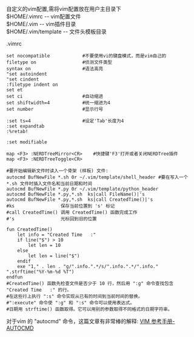 自定义的vim配置,需将vim配置放在用户主目录下     
$HOME/.vimrc        -- vim配置文件    
$HOME/.vim          -- vim插件目录    
$HOME/.vim/template  -- 文件头模板目录

.vimrc     

    set nocompatible            #不要使用vi的键盘模式，而是vim自己的
    filetype on                 #侦测文件类型
    syntax on                   #语法高亮
    "set autoindent 
    "set cindent 
    :filetype indent on     
    set et
    set ci                      #自动缩进
    set shiftwidth=4            #统一缩进为4
    set number                  #显示行号
    
    :set ts=4                   #设定'Tab'长度为4
    :set expandtab
    :%retab!
    
    :set modifiable
    
    map <F3> :NERDTreeMirror<CR>    #快捷键'F3'打开或者关闭NERDTree插件
    map <F3> :NERDTreeToggle<CR> 
    
    #要开始编辑新文件时读入一个骨架 (样板) 文件:
    autocmd BufNewFile *.sh 0r ~/.vim/template/shell_header #要在写入一个 *.sh 文件时插入文件名和当前日期和时间
    autocmd BufNewFile *.py 0r ~/.vim/template/python_header
    autocmd BufNewFile *.py,*.sh  ks|call FileName()|'s
    autocmd BufNewFile *.py,*.sh  ks|call CreatedTime()|'s
    #ks                 保存当前位置到 's' 标记
    #call CreatedTime() 调用 CreatedTime() 函数完成工作
    #'s                 光标回到旧的位置

    fun CreatedTime()
        let info = "Created Time   :"
        if line("$") > 10
            let len = 10
        else
            let len = line("$")
        endif
        exe "1," . len . "g/".info.".*/s/".info.".*/".info." ".strftime("%Y-%m-%d %T")
    endfun 
    #CreatedTime() 函数先检查文件是否少于 10 行，然后用 ":g" 命令查找包含 "Created Time   :" 的行。
    #在这些行上执行 ":s" 命令实现从已有的时间到当前时间的替换。
    #":execute" 命令使 ":g" 和 ":s" 命令可以使用表达式。
    #日期用 strftime() 函数取得。它可以用别的参数取得不同格式的日期字符串。

对于vim 的 "autocmd" 命令，这篇文章有非常棒的解释:
[VIM 参考手册-AUTOCMD](http://vimcdoc.sourceforge.net/doc/autocmd.html)



